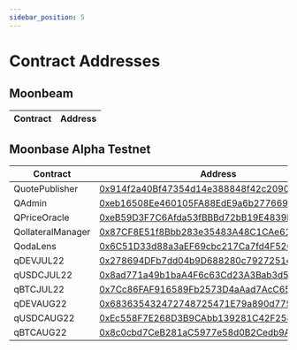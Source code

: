 ```yaml
---
sidebar_position: 5
---
```


# Contract Addresses

## Moonbeam

| Contract | Address |
| -------- | ------- |


## Moonbase Alpha Testnet
| Contract | Address |
| -------- | ------- |
| QuotePublisher | [0x914f2a40Bf47354d14e388848f42c20909533DFd](https://moonbase.moonscan.io/address/0x914f2a40Bf47354d14e388848f42c20909533DFd) |
| QAdmin | [0xeb16508Ee460105FA88EdE9a6b277669Bb868595](https://moonbase.moonscan.io/address/0xeb16508Ee460105FA88EdE9a6b277669Bb868595) |
| QPriceOracle | [0xeB59D3F7C6Afda53fBBBd72bB19E4839b1a917ec](https://moonbase.moonscan.io/address/0xeB59D3F7C6Afda53fBBBd72bB19E4839b1a917ec) |
| QollateralManager | [0x87CF8E51f8Bbb283e35483A48C1CAe61eB6f6948](https://moonbase.moonscan.io/address/0x87CF8E51f8Bbb283e35483A48C1CAe61eB6f6948) |
| QodaLens | [0x6C51D33d88a3aEF69cbc217Ca7fd4F526d595635](https://moonbase.moonscan.io/address/0x6C51D33d88a3aEF69cbc217Ca7fd4F526d595635) |
| qDEVJUL22 | [0x278694DFb7dd04b9D688280c7927251eCa9f010f](https://moonbase.moonscan.io/address/0x278694DFb7dd04b9D688280c7927251eCa9f010f) |
| qUSDCJUL22 | [0x8ad771a49b1baA4F6c63Cd23A3Bab3d5a6fdd468](https://moonbase.moonscan.io/address/0x8ad771a49b1baA4F6c63Cd23A3Bab3d5a6fdd468) |
| qBTCJUL22 | [0x7Cc86FAF916589Fb2573D4aAad7AcC651E79621e](https://moonbase.moonscan.io/address/0x7Cc86FAF916589Fb2573D4aAad7AcC651E79621e) |
| qDEVAUG22 | [0x683635432472748725471E79a890d7753fF19732](https://moonbase.moonscan.io/address/0x683635432472748725471E79a890d7753fF19732) |
| qUSDCAUG22 | [0xEc558F7E268D3B9CAbb139281C42F25806c68E48](https://moonbase.moonscan.io/address/0xEc558F7E268D3B9CAbb139281C42F25806c68E48) |
| qBTCAUG22 | [0x8c0cbd7CeB281aC5977e58d0B2Cedb9A77df6AE8](https://moonbase.moonscan.io/address/0x8c0cbd7CeB281aC5977e58d0B2Cedb9A77df6AE8) |
